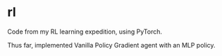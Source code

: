 # rl
Code from my RL learning expedition, using PyTorch.

Thus far, implemented Vanilla Policy Gradient agent with an MLP policy.
